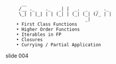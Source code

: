           __
         /__ ._    ._   _| |  _.  _   _  ._
         \_| | |_| | | (_| | (_| (_| (/_ | |
                                  _|
        • First Class Functions
        • Higher Order Functions
        • Iterables in FP
        • Closures
        • Currying / Partial Application















































































slide 004
